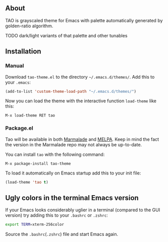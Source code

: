 ## About

TAO is grayscaled theme for Emacs with palette automatically generated by golden-ratio algorithm.

TODO dark/light variants of that palette and other tunables

## Installation

### Manual

Download `tao-theme.el` to the directory `~/.emacs.d/themes/`. Add this to your
`.emacs`:

```lisp
(add-to-list 'custom-theme-load-path "~/.emacs.d/themes/")
```

Now you can load the theme with the interactive function `load-theme` like this:

`M-x load-theme RET tao`

### Package.el

Tao will be available in both [Marmalade](http://marmalade-repo.org)
and [MELPA](http://melpa.milkbox.net).
Keep in mind the fact the version in the Marmalade repo may not always
be up-to-date.

You can install `tao` with the following command:

`M-x package-install tao-theme`

To load it automatically on Emacs startup add this to your init file:

```lisp
(load-theme 'tao t)
```

## Ugly colors in the terminal Emacs version

If your Emacs looks considerably uglier in a terminal (compared to the
GUI version) try adding this to your `.bashrc` or `.zshrc`:

```bash
export TERM=xterm-256color
```

Source the `.bashrc`(`.zshrc`) file and start Emacs again.
